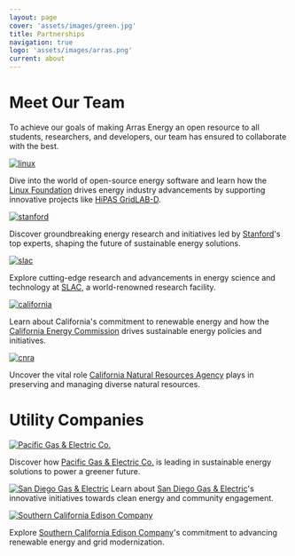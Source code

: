 ```yaml
---
layout: page
cover: 'assets/images/green.jpg'
title: Partnerships
navigation: true
logo: 'assets/images/arras.png'
current: about
---
```


# Meet Our Team

To achieve our goals of making Arras Energy an open resource to all students, researchers, and developers, our team has ensured to collaborate with the best.

[<img src="{{ site.baseurl }}assets/images/linux.png" alt="linux" style="max-width: 395px;">](https://www.linuxfoundation.org/)

Dive into the world of open-source energy software and learn how the [Linux Foundation][Linux Foundation] drives energy industry advancements by supporting innovative projects like [HiPAS GridLAB-D][HiPAS GridLAB-D].

[<img src="{{ site.baseurl }}assets/images/stanford.png" alt="stanford" style="max-width: 395px;">](https://stanford.edu)

Discover groundbreaking energy research and initiatives led by [Stanford][Stanford]'s top experts, shaping the future of sustainable energy solutions.

[<img src="{{ site.baseurl }}assets/images/slac.png" alt="slac" style="max-width: 400px;">](https://www6.slac.stanford.edu/)

Explore cutting-edge research and advancements in energy science and technology at [SLAC][SLAC], a world-renowned research facility.

[<img src="{{ site.baseurl }}assets/images/california.jpg" alt="california" style="max-width: 400px;">](https://www.energy.ca.gov/)

Learn about California's commitment to renewable energy and how the [California Energy Commission][California Energy Commission] drives sustainable energy policies and initiatives.

[<img src="{{ site.baseurl }}assets/images/CNRA.png" alt="cnra" style="max-width: 400px;">](https://resources.ca.gov/)

Uncover the vital role [California Natural Resources Agency][California Natural Resources Agency] plays in preserving and managing diverse natural resources.

# Utility Companies

[<img src="{{ site.baseurl }}assets/images/pge.png" alt="Pacific Gas & Electric Co." style="max-width: 410px;" />][pge]

Discover how [Pacific Gas & Electric Co.][pge] is leading in sustainable energy solutions to power a greener future.

[<img src="{{ site.baseurl }}assets/images/sdge.svg" alt="San Diego Gas & Electric" style="max-width: 390px;">][sdge]
Learn about [San Diego Gas & Electric][sdge]'s innovative initiatives towards clean energy and community engagement.

[<img src="{{ site.baseurl }}assets/images/sce.png" alt="Southern California Edison Company" style="max-width: 350px;">][scec]

Explore [Southern California Edison Company][scec]'s commitment to advancing renewable energy and grid modernization.

[slac]: https://www6.slac.stanford.edu/
[stanford]:   https://stanford.edu
[Linux Foundation]: https://www.linuxfoundation.org/ 
[HiPAS GridLAB-D]: https://github.com/arras-energy  
[California Energy Commission]: https://www.energy.ca.gov/
[California Natural Resources Agency]: https://resources.ca.gov/

[pge]: https://www.pge.com/
[sdge]: https://www.sdge.com/
[scec]: https://www.sce.com/
